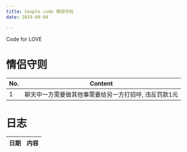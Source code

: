 ```yaml
---
title: Couple code 情侣守则
date: 2019-09-04

---
```

Code for LOVE
<!--more-->
# 情侣守则

| No. | Content |
|--|--|
| 1 | 聊天中一方需要做其他事需要给另一方打招呼, 违反罚款1元 |

# 日志
| 日期 | 内容 |
|--|--|

